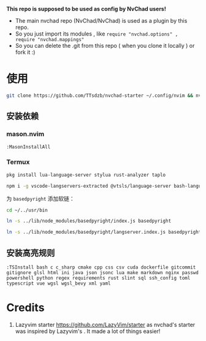 **This repo is supposed to be used as config by NvChad users!**

- The main nvchad repo (NvChad/NvChad) is used as a plugin by this repo.
- So you just import its modules , like `require "nvchad.options" , require "nvchad.mappings"`
- So you can delete the .git from this repo ( when you clone it locally ) or fork it :)

# 使用

```sh
git clone https://github.com/TTsdzb/nvchad-starter ~/.config/nvim && nvim
```

## 安装依赖

### mason.nvim

```
:MasonInstallAll
```

### Termux

```sh
pkg install lua-language-server stylua rust-analyzer taplo
```

```sh
npm i -g vscode-langservers-extracted @vtsls/language-server bash-language-server yaml-language-server basedpyright
```

为 `basedpyright` 添加软链：

```sh
cd ~/../usr/bin
```

```sh
ln -s ../lib/node_modules/basedpyright/index.js basedpyright
```

```sh
ln -s ../lib/node_modules/basedpyright/langserver.index.js basedpyright-langserver
```

## 安装高亮规则

```
:TSInstall bash c c_sharp cmake cpp css csv cuda dockerfile gitcommit gitignore glsl html ini java json jsonc lua make markdown nginx passwd powershell python regex requirements rust slint sql ssh_config toml typescript vue wgsl wgsl_bevy xml yaml
```

# Credits

1) Lazyvim starter <https://github.com/LazyVim/starter> as nvchad's starter was inspired by Lazyvim's . It made a lot of things easier!
